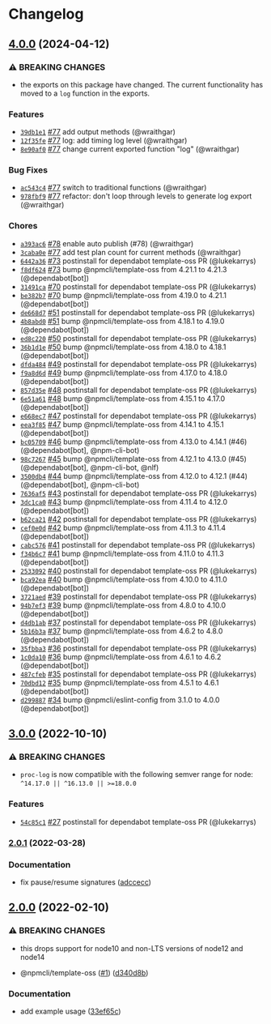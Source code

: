 # Changelog

## [4.0.0](https://github.com/npm/proc-log/compare/v3.0.0...v4.0.0) (2024-04-12)

### ⚠️ BREAKING CHANGES

* the exports on this package have changed.  The current functionality has moved to a `log` function in the exports.

### Features

* [`39db1e1`](https://github.com/npm/proc-log/commit/39db1e10e0f10acab4bf02ded5c8b9e6598a6c70) [#77](https://github.com/npm/proc-log/pull/77) add output methods (@wraithgar)
* [`12f35fe`](https://github.com/npm/proc-log/commit/12f35fe4c95caab14966acece3e8fa06ed5e3613) [#77](https://github.com/npm/proc-log/pull/77) log: add timing log level (@wraithgar)
* [`8e90af0`](https://github.com/npm/proc-log/commit/8e90af02d49bed669f9b42d7a31d51d3849aaef1) [#77](https://github.com/npm/proc-log/pull/77) change current exported function "log" (@wraithgar)

### Bug Fixes

* [`ac543c4`](https://github.com/npm/proc-log/commit/ac543c4456443bfa6f044edcfbff2f214e04996b) [#77](https://github.com/npm/proc-log/pull/77) switch to traditional functions (@wraithgar)
* [`978fbf9`](https://github.com/npm/proc-log/commit/978fbf9fbe47a2ec71a61e0adfe61a17c14bce48) [#77](https://github.com/npm/proc-log/pull/77) refactor: don't loop through levels to generate log export (@wraithgar)

### Chores

* [`a393ac6`](https://github.com/npm/proc-log/commit/a393ac604a160c60b677daf2f12658abd25c5f65) [#78](https://github.com/npm/proc-log/pull/78) enable auto publish (#78) (@wraithgar)
* [`3caba0e`](https://github.com/npm/proc-log/commit/3caba0e5209359104e4ae386eb3092bf0a1361be) [#77](https://github.com/npm/proc-log/pull/77) add test plan count for current methods (@wraithgar)
* [`6442a36`](https://github.com/npm/proc-log/commit/6442a3672143060f20cb015808019adbc4378c9f) [#73](https://github.com/npm/proc-log/pull/73) postinstall for dependabot template-oss PR (@lukekarrys)
* [`f8df624`](https://github.com/npm/proc-log/commit/f8df6247c56daf90fe6a9f9042f610cc97662a24) [#73](https://github.com/npm/proc-log/pull/73) bump @npmcli/template-oss from 4.21.1 to 4.21.3 (@dependabot[bot])
* [`31491ca`](https://github.com/npm/proc-log/commit/31491cacfc995dc2811a03ed8718d91520ded2d0) [#70](https://github.com/npm/proc-log/pull/70) postinstall for dependabot template-oss PR (@lukekarrys)
* [`be382b7`](https://github.com/npm/proc-log/commit/be382b7a6eea91f2f59dda5a40f48ac5bf296561) [#70](https://github.com/npm/proc-log/pull/70) bump @npmcli/template-oss from 4.19.0 to 4.21.1 (@dependabot[bot])
* [`de668d7`](https://github.com/npm/proc-log/commit/de668d7d9efdc09c5909c3deb8b7f9b3c7bbb73b) [#51](https://github.com/npm/proc-log/pull/51) postinstall for dependabot template-oss PR (@lukekarrys)
* [`4b8abd0`](https://github.com/npm/proc-log/commit/4b8abd062c223d39842ca1a979341e707847ba39) [#51](https://github.com/npm/proc-log/pull/51) bump @npmcli/template-oss from 4.18.1 to 4.19.0 (@dependabot[bot])
* [`ed8c220`](https://github.com/npm/proc-log/commit/ed8c220a93331069a9d3b5d7e8b1e5d186b54304) [#50](https://github.com/npm/proc-log/pull/50) postinstall for dependabot template-oss PR (@lukekarrys)
* [`36b1d1e`](https://github.com/npm/proc-log/commit/36b1d1ef1be51f7996e0ed0f5645e627d994c14b) [#50](https://github.com/npm/proc-log/pull/50) bump @npmcli/template-oss from 4.18.0 to 4.18.1 (@dependabot[bot])
* [`dfda484`](https://github.com/npm/proc-log/commit/dfda484f3f3f18ddc2e7c0e244d3ab5d2a095f21) [#49](https://github.com/npm/proc-log/pull/49) postinstall for dependabot template-oss PR (@lukekarrys)
* [`f9a8d6d`](https://github.com/npm/proc-log/commit/f9a8d6d954ba383f3a64d291c635b5445ea4bbff) [#49](https://github.com/npm/proc-log/pull/49) bump @npmcli/template-oss from 4.17.0 to 4.18.0 (@dependabot[bot])
* [`857d35e`](https://github.com/npm/proc-log/commit/857d35e1f1023f3ac252743827da42621ce5c30e) [#48](https://github.com/npm/proc-log/pull/48) postinstall for dependabot template-oss PR (@lukekarrys)
* [`6e51a61`](https://github.com/npm/proc-log/commit/6e51a614ed41fd5b50926c0e427282ff65c31acd) [#48](https://github.com/npm/proc-log/pull/48) bump @npmcli/template-oss from 4.15.1 to 4.17.0 (@dependabot[bot])
* [`e668ec7`](https://github.com/npm/proc-log/commit/e668ec7214698b8ce3b2c7c246ea0decafc46a30) [#47](https://github.com/npm/proc-log/pull/47) postinstall for dependabot template-oss PR (@lukekarrys)
* [`eea3f85`](https://github.com/npm/proc-log/commit/eea3f85f3c4c6dc0f39d591d5545b5e982d8812c) [#47](https://github.com/npm/proc-log/pull/47) bump @npmcli/template-oss from 4.14.1 to 4.15.1 (@dependabot[bot])
* [`bc05709`](https://github.com/npm/proc-log/commit/bc05709f98f5f49fd4fa8e16a48ba37da6651157) [#46](https://github.com/npm/proc-log/pull/46) bump @npmcli/template-oss from 4.13.0 to 4.14.1 (#46) (@dependabot[bot], @npm-cli-bot)
* [`98c7267`](https://github.com/npm/proc-log/commit/98c72673600345b4846a4152a316c47e5da10ea2) [#45](https://github.com/npm/proc-log/pull/45) bump @npmcli/template-oss from 4.12.1 to 4.13.0 (#45) (@dependabot[bot], @npm-cli-bot, @nlf)
* [`3500db4`](https://github.com/npm/proc-log/commit/3500db4720fb737430e4dc607a348d457bfaf513) [#44](https://github.com/npm/proc-log/pull/44) bump @npmcli/template-oss from 4.12.0 to 4.12.1 (#44) (@dependabot[bot], @npm-cli-bot)
* [`7636af5`](https://github.com/npm/proc-log/commit/7636af52b117d8083f4d97e4b90ce532c8de1b63) [#43](https://github.com/npm/proc-log/pull/43) postinstall for dependabot template-oss PR (@lukekarrys)
* [`3dc1ca0`](https://github.com/npm/proc-log/commit/3dc1ca0ad5ea12a989be95aad319cde36b4d95f9) [#43](https://github.com/npm/proc-log/pull/43) bump @npmcli/template-oss from 4.11.4 to 4.12.0 (@dependabot[bot])
* [`b62ca21`](https://github.com/npm/proc-log/commit/b62ca21b75b6e878e3f95ccd8e2b84d7ebf38a3f) [#42](https://github.com/npm/proc-log/pull/42) postinstall for dependabot template-oss PR (@lukekarrys)
* [`cef0e0d`](https://github.com/npm/proc-log/commit/cef0e0d8a27e6879ef7d41fc5644ef520c7b92fd) [#42](https://github.com/npm/proc-log/pull/42) bump @npmcli/template-oss from 4.11.3 to 4.11.4 (@dependabot[bot])
* [`cabc576`](https://github.com/npm/proc-log/commit/cabc576873b8081e6440ba6a49406828d5a8b53a) [#41](https://github.com/npm/proc-log/pull/41) postinstall for dependabot template-oss PR (@lukekarrys)
* [`f34b6c7`](https://github.com/npm/proc-log/commit/f34b6c7d0535db65782e3fa993522a1f5df6622e) [#41](https://github.com/npm/proc-log/pull/41) bump @npmcli/template-oss from 4.11.0 to 4.11.3 (@dependabot[bot])
* [`2533092`](https://github.com/npm/proc-log/commit/2533092409fd9a05165aa67a429f20e02a4eb092) [#40](https://github.com/npm/proc-log/pull/40) postinstall for dependabot template-oss PR (@lukekarrys)
* [`bca92ea`](https://github.com/npm/proc-log/commit/bca92eac1f7dcf6a194df132471df7eb60f69ac8) [#40](https://github.com/npm/proc-log/pull/40) bump @npmcli/template-oss from 4.10.0 to 4.11.0 (@dependabot[bot])
* [`3721aed`](https://github.com/npm/proc-log/commit/3721aedec49426d70fff5465425c4a968f790512) [#39](https://github.com/npm/proc-log/pull/39) postinstall for dependabot template-oss PR (@lukekarrys)
* [`94b7ef3`](https://github.com/npm/proc-log/commit/94b7ef3eb362dbd7855737567814e20eaabe507c) [#39](https://github.com/npm/proc-log/pull/39) bump @npmcli/template-oss from 4.8.0 to 4.10.0 (@dependabot[bot])
* [`d4db1ab`](https://github.com/npm/proc-log/commit/d4db1abaddb1754ffc4220f68444388b9c88d7a6) [#37](https://github.com/npm/proc-log/pull/37) postinstall for dependabot template-oss PR (@lukekarrys)
* [`5b16b3a`](https://github.com/npm/proc-log/commit/5b16b3a145b1f238387363e3e87b332ed457673a) [#37](https://github.com/npm/proc-log/pull/37) bump @npmcli/template-oss from 4.6.2 to 4.8.0 (@dependabot[bot])
* [`35fbba3`](https://github.com/npm/proc-log/commit/35fbba37a1aeb96b99737eda9f0ff9f5af192df7) [#36](https://github.com/npm/proc-log/pull/36) postinstall for dependabot template-oss PR (@lukekarrys)
* [`1c0da10`](https://github.com/npm/proc-log/commit/1c0da10c5ec740c6d40fb310f60e91f084827e05) [#36](https://github.com/npm/proc-log/pull/36) bump @npmcli/template-oss from 4.6.1 to 4.6.2 (@dependabot[bot])
* [`487cfeb`](https://github.com/npm/proc-log/commit/487cfeb5ea1780212beacde6ad9505b10f92c432) [#35](https://github.com/npm/proc-log/pull/35) postinstall for dependabot template-oss PR (@lukekarrys)
* [`70dbd12`](https://github.com/npm/proc-log/commit/70dbd124444825c81c897987e3a6c6550225da64) [#35](https://github.com/npm/proc-log/pull/35) bump @npmcli/template-oss from 4.5.1 to 4.6.1 (@dependabot[bot])
* [`d299887`](https://github.com/npm/proc-log/commit/d299887e3d0355ae50fa1e72671c179dbf2efc46) [#34](https://github.com/npm/proc-log/pull/34) bump @npmcli/eslint-config from 3.1.0 to 4.0.0 (@dependabot[bot])

## [3.0.0](https://github.com/npm/proc-log/compare/v2.0.1...v3.0.0) (2022-10-10)

### ⚠️ BREAKING CHANGES

* `proc-log` is now compatible with the following semver range for node: `^14.17.0 || ^16.13.0 || >=18.0.0`

### Features

* [`54c85c1`](https://github.com/npm/proc-log/commit/54c85c1d4c0ed59c48d6765b15e8918e2eaf8c3a) [#27](https://github.com/npm/proc-log/pull/27) postinstall for dependabot template-oss PR (@lukekarrys)

### [2.0.1](https://github.com/npm/proc-log/compare/v2.0.0...v2.0.1) (2022-03-28)


### Documentation

* fix pause/resume signatures ([adccecc](https://github.com/npm/proc-log/commit/adccecc2bf5e77427e3fefe826a8e5a1a57640d7))

## [2.0.0](https://www.github.com/npm/proc-log/compare/v1.0.0...v2.0.0) (2022-02-10)


### ⚠ BREAKING CHANGES

* this drops support for node10 and non-LTS versions of node12 and node14

* @npmcli/template-oss ([#1](https://www.github.com/npm/proc-log/issues/1)) ([d340d8b](https://www.github.com/npm/proc-log/commit/d340d8b90c5612223d456a6d33d36ed83ab1ba41))


### Documentation

* add example usage ([33ef65c](https://www.github.com/npm/proc-log/commit/33ef65c4dc3cdba2a2555ec1c32f6bd5d281ff6a))
